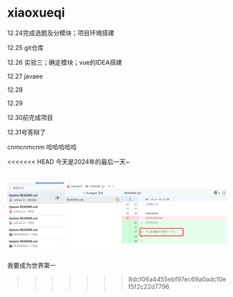 # xiaoxueqi
12.24完成选题及分模块；项目环境搭建

12.25 git仓库

12.26 实验三；确定模块；vue的IDEA搭建

12.27 javaee 

12.28

12.29

12.30前完成项目

12.31号答辩了

cnmcnmcnm
哈哈哈哈哈

<<<<<<< HEAD
今天是2024年的最后一天~


![alt text](image.png)
=======

我要成为世界第一
>>>>>>> 8dcf06a4455ebf97ec69a0adc10ef5f2c22d7796
